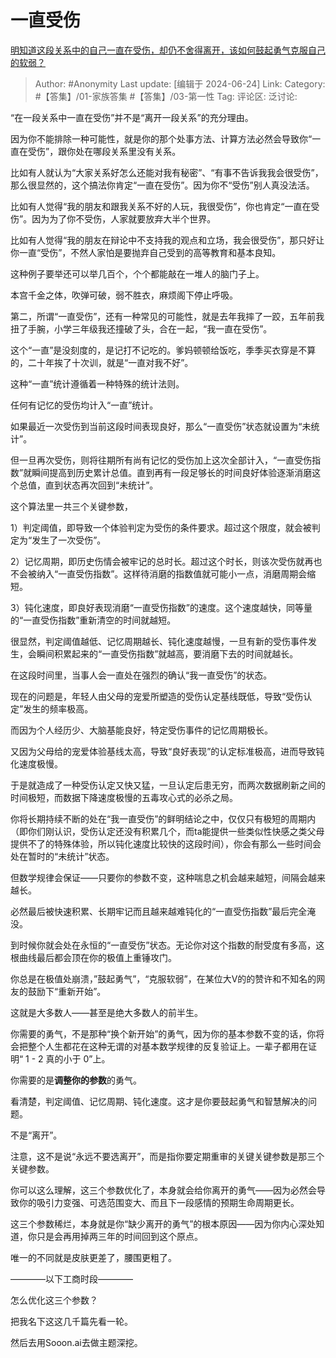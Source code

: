 # 一直受伤
[明知道这段关系中的自己一直在受伤，却仍不舍得离开，该如何鼓起勇气克服自己的软弱？](https://www.zhihu.com/question/654156651/answer/3540658598)

> Author: #Anonymity
> Last update: [编辑于 2024-06-24]
> Link:
> Category: #【答集】/01-家族答集 #【答集】/03-第一性 
> Tag: 
> 评论区:
> 泛讨论:

“在一段关系中一直在受伤”并不是“离开一段关系”的充分理由。

因为你不能排除一种可能性，就是你的那个处事方法、计算方法必然会导致你“一直在受伤”，跟你处在哪段关系里没有关系。

比如有人就认为“大家关系好怎么还能对我有秘密”、“有事不告诉我我会很受伤”，那么很显然的，这个搞法你肯定“一直在受伤”。因为你不“受伤”别人真没法活。

比如有人觉得“我的朋友和跟我关系不好的人玩，我很受伤”，你也肯定“一直在受伤”。因为为了你不受伤，人家就要放弃大半个世界。

比如有人觉得“我的朋友在辩论中不支持我的观点和立场，我会很受伤”，那只好让你一直“受伤”，不然人家怕是要抛弃自己受到的高等教育和基本良知。

这种例子要举还可以举几百个，个个都能敲在一堆人的脑门子上。

本宫千金之体，吹弹可破，弱不胜衣，麻烦阁下停止呼吸。

第二，所谓“一直受伤”，还有一种常见的可能性，就是去年我摔了一跤，五年前我扭了手腕，小学三年级我还撞破了头，合在一起，“我一直在受伤”。

这个“一直”是没刻度的，是记打不记吃的。爹妈顿顿给饭吃，季季买衣穿是不算的，二十年挨了十次训，就是“一直对我不好”。

这种“一直”统计遵循着一种特殊的统计法则。

任何有记忆的受伤均计入“一直”统计。

如果最近一次受伤到当前这段时间表现良好，那么“一直受伤”状态就设置为“未统计”。

但一旦再次受伤，则将往期所有尚有记忆的受伤加上这次全部计入，“一直受伤指数”就瞬间提高到历史累计总值。直到再有一段足够长的时间良好体验逐渐消磨这个总值，直到状态再次回到“未统计”。

这个算法里一共三个关键参数，

1）判定阈值，即导致一个体验判定为受伤的条件要求。超过这个限度，就会被判定为“发生了一次受伤”。

2）记忆周期，即历史伤情会被牢记的总时长。超过这个时长，则该次受伤就再也不会被纳入“一直受伤指数”。这样待消磨的指数值就可能小一点，消磨周期会缩短。

3）钝化速度，即良好表现消磨“一直受伤指数”的速度。这个速度越快，同等量的“一直受伤指数”重新清空的时间就越短。

很显然，判定阈值越低、记忆周期越长、钝化速度越慢，一旦有新的受伤事件发生，会瞬间积累起来的“一直受伤指数”就越高，要消磨下去的时间就越长。

在这段时间里，当事人会一直处在强烈的确认“我一直受伤”的状态。

现在的问题是，年轻人由父母的宠爱所塑造的受伤认定基线既低，导致“受伤认定”发生的频率极高。

而因为个人经历少、大脑基能良好，特定受伤事件的记忆周期极长。

又因为父母给的宠爱体验基线太高，导致“良好表现”的认定标准极高，进而导致钝化速度极慢。

于是就造成了一种受伤认定又快又猛，一旦认定后患无穷，而两次数据刷新之间的时间极短，而数据下降速度极慢的五毒攻心式的必杀之局。

你将长期持续不断的处在“我一直受伤”的鲜明结论之中，仅仅只有极短的周期内（即你们刚认识，受伤认定还没有积累几个，而ta能提供一些类似性快感之类父母提供不了的特殊体验，所以钝化速度比较快的这段时间），你会有那么一些时间会处在暂时的“未统计”状态。

但数学规律会保证——只要你的参数不变，这种喘息之机会越来越短，间隔会越来越长。

必然最后被快速积累、长期牢记而且越来越难钝化的“一直受伤指数”最后完全淹没。

到时候你就会处在永恒的“一直受伤”状态。无论你对这个指数的耐受度有多高，这根曲线最后都会顶在你的极值上重锤攻门。

你总是在极值处崩溃，”鼓起勇气”，“克服软弱”，在某位大V的的赞许和不知名的网友的鼓励下“重新开始”。

这就是大多数人——甚至是绝大多数人的前半生。

你需要的勇气，不是那种“换个新开始”的勇气，因为你的基本参数不变的话，你将会把整个人生都花在这种无谓的对基本数学规律的反复验证上。一辈子都用在证明“ 1 - 2 真的小于 0”上。

你需要的是**调整你的参数**的勇气。

看清楚，判定阈值、记忆周期、钝化速度。这才是你要鼓起勇气和智慧解决的问题。

不是“离开”。

注意，这不是说“永远不要选离开”，而是指你要定期重审的关键关键参数是那三个关键参数。

你可以这么理解，这三个参数优化了，本身就会给你离开的勇气——因为必然会导致你的吸引力变强、可选范围变大、而且下一段感情的预期生命周期更长。

这三个参数稀烂，本身就是你“缺少离开的勇气”的根本原因——因为你内心深处知道，你只是会再用掉两三年的时间回到这个原点。

唯一的不同就是皮肤更差了，腰围更粗了。

————以下工商时段————

怎么优化这三个参数？

把我名下这这几千篇先看一轮。

然后去用Sooon.ai去做主题深挖。